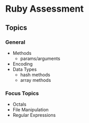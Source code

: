 # Ruby Assessment

## Topics

### General
- Methods
  - params/arguments
- Encoding
-  Data Types
   -  hash methods
   -  array methods


### Focus Topics
- Octals
- File Manipulation
- Regular Expressions

